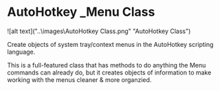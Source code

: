 # AutoHotkey _Menu Class

![alt text]("..\images\AutoHotkey Class.png" "AutoHotkey Class")

Create objects of system tray/context menus in the AutoHotkey scripting language&#46;

This is a full-featured class that has methods to do anything the Menu commands can already do, but it creates objects of information to make working with the menus cleaner &amp; more organzied&#46;
